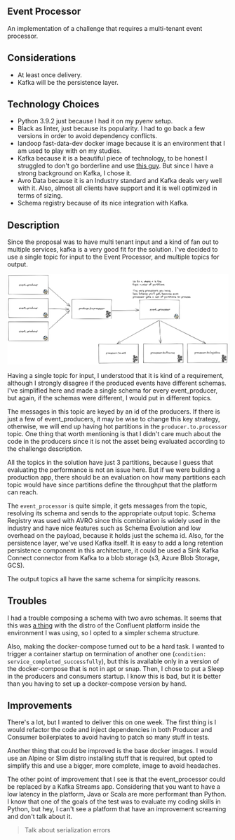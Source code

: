 ## Event Processor
An implementation of a challenge that requires a multi-tenant event processor.

## Considerations
- At least once delivery.
- Kafka will be the persistence layer.

## Technology Choices

- Python 3.9.2 just because I had it on my pyenv setup.
- Black as linter, just because its popularity. I had to go back a few versions in order to avoid dependency conflicts.
- landoop fast-data-dev docker image because it is an environment that I am used to play with on my studies.
- Kafka because it is a beautiful piece of technology, to be honest I struggled to don't go borderline and use
[this guy](https://redpanda.com/). But since I have a strong background on Kafka, I chose it. 
- Avro Data because it is an Industry standard and Kafka deals very well with it. Also, almost all clients have support 
and it is well optimized in terms of sizing.
- Schema registry because of its nice integration with Kafka.


## Description

Since the proposal was to have multi tenant input and a kind of fan out to multiple services, kafka is a very good fit
for the solution. I've decided to use a single topic for input to the Event Processor, and multiple topics for output.

![Overview Architecture](./img/overview.png "Overview")

Having a single topic for input, I understood that it is kind of a requirement, although I strongly disagree if the 
produced events have different schemas. I've simplified here and made a single schema for every event_producer, but 
again, if the schemas were different, I would put in different topics.

The messages in this topic are keyed by an id of the producers. If there is just a few of event_producers, it may be
wise to change this key strategy, otherwise, we will end up having hot partitions in the `producer.to.processor` topic.
One thing that worth mentioning is that I didn't care much about the code in the producers since it is not the asset
being evaluated according to the challenge description.

All the topics in the solution have just 3 partitions, because I guess that evaluating the performance is not an issue
here. But if we were building a production app, there should be an evaluation on how many partitions each topic would 
have since partitions define the throughput that the platform can reach.

The `event_processor` is quite simple, it gets messages from the topic, resolving its schema and sends to the 
appropriate output topic. Schema Registry was used with AVRO since this combination is widely used in the industry and
have nice features such as Schema Evolution and low overhead on the payload, because it holds just the schema id. Also,
for the persistence layer, we've used Kafka itself. It is easy to add a long retention persistence component in this
architecture, it could be used a Sink Kafka Connect connector from Kafka to a blob storage (s3, Azure Blob Storage, GCS).

The output topics all have the same schema for simplicity reasons.

## Troubles

I had a trouble composing a schema with two avro schemas. It seems that this was 
[a thing](https://github.com/confluentinc/schema-registry/issues/1439) with the distro of the Confluent platform inside 
the environment I was using, so I opted to a simpler schema structure.

Also, making the docker-compose turned out to be a hard task. I wanted to trigger a container startup on termination of
another one (`condition: service_completed_successfully`), but this is available only in a version of the docker-compose
that is not in apt or snap. Then, I chose to put a Sleep in the producers and consumers startup. I know this is bad, but
it is better than you having to set up a docker-compose version by hand.

## Improvements

There's a lot, but I wanted to deliver this on one week. The first thing is I would refactor the code and inject 
dependencies in both Producer and Consumer boilerplates to avoid having to patch so many stuff in tests.

Another thing that could be improved is the base docker images. I would use an Alpine or Slim distro installing stuff
that is required, but opted to simplify this and use a bigger, more complete, image to avoid headaches.

The other point of improvement that I see is that the event_processor could be replaced by a Kafka Streams app. 
Considering that you want to have a low latency in the platform, Java or Scala are more performant than Python. I know
that one of the goals of the test was to evaluate my coding skills in Python, but hey, I can't see a platform that have
an improvement screaming and don't talk about it.


> Talk about serialization errors